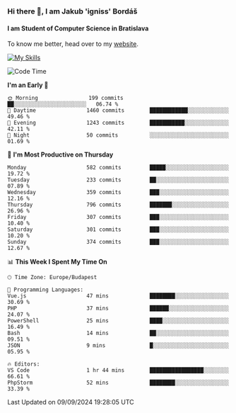### Hi there 👋, I am Jakub 'igniss' Bordáš

#### I am Student of Computer Science in Bratislava
To know me better, head over to my [website](https://bordas.sk).

[![My Skills](https://skillicons.dev/icons?i=js,html,css,figma,svelte,java,kotlin,python,postgresql,typescript,nest,nodejs)](https://bordas.sk)


<!--START_SECTION:waka-->
![Code Time](http://img.shields.io/badge/Code%20Time-1%2C516%20hrs%2015%20mins-blue)

**I'm an Early 🐤** 

```text
🌞 Morning                199 commits         ██░░░░░░░░░░░░░░░░░░░░░░░   06.74 % 
🌆 Daytime                1460 commits        ████████████░░░░░░░░░░░░░   49.46 % 
🌃 Evening                1243 commits        ███████████░░░░░░░░░░░░░░   42.11 % 
🌙 Night                  50 commits          ░░░░░░░░░░░░░░░░░░░░░░░░░   01.69 % 
```
📅 **I'm Most Productive on Thursday** 

```text
Monday                   582 commits         █████░░░░░░░░░░░░░░░░░░░░   19.72 % 
Tuesday                  233 commits         ██░░░░░░░░░░░░░░░░░░░░░░░   07.89 % 
Wednesday                359 commits         ███░░░░░░░░░░░░░░░░░░░░░░   12.16 % 
Thursday                 796 commits         ███████░░░░░░░░░░░░░░░░░░   26.96 % 
Friday                   307 commits         ███░░░░░░░░░░░░░░░░░░░░░░   10.40 % 
Saturday                 301 commits         ███░░░░░░░░░░░░░░░░░░░░░░   10.20 % 
Sunday                   374 commits         ███░░░░░░░░░░░░░░░░░░░░░░   12.67 % 
```


📊 **This Week I Spent My Time On** 

```text
🕑︎ Time Zone: Europe/Budapest

💬 Programming Languages: 
Vue.js                   47 mins             ████████░░░░░░░░░░░░░░░░░   30.69 % 
PHP                      37 mins             ██████░░░░░░░░░░░░░░░░░░░   24.07 % 
PowerShell               25 mins             ████░░░░░░░░░░░░░░░░░░░░░   16.49 % 
Bash                     14 mins             ██░░░░░░░░░░░░░░░░░░░░░░░   09.51 % 
JSON                     9 mins              █░░░░░░░░░░░░░░░░░░░░░░░░   05.95 % 

🔥 Editors: 
VS Code                  1 hr 44 mins        █████████████████░░░░░░░░   66.61 % 
PhpStorm                 52 mins             ████████░░░░░░░░░░░░░░░░░   33.39 % 
```


 Last Updated on 09/09/2024 19:28:05 UTC
<!--END_SECTION:waka-->
